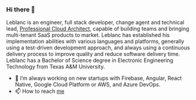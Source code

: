 ### Hi there 👋

<!--
**leblancmeneses/leblancmeneses** is a ✨ _special_ ✨ repository because its `README.md` (this file) appears on your GitHub profile.

Here are some ideas to get you started:

- 🌱 I’m currently learning ...
- 👯 I’m looking to collaborate on ...
- 🤔 I’m looking for help with ...
- 😄 Pronouns: ...
- ⚡ Fun fact: ...
-->


Leblanc is an engineer, full stack developer, change agent and technical lead, [Professional Cloud Architect](https://www.credential.net/a64b850a-f4f9-465a-b894-71c472d4cdad), capable of building teams and bringing multi-tenant SaaS products to market. Leblanc has established his implementation abilities with various languages and platforms, generally using a test-driven development approach, and always using a continuous delivery process to improve quality and reduce software delivery time. Leblanc has a Bachelor of Science degree in Electronic Engineering Technology from Texas A&M University.

- 🚀 I’m always working on new startups with Firebase, Angular, React Native, Google Cloud Platform or AWS, and Azure DevOps. 
- 📫 How to reach [me](https://www.robusthaven.com/landing/how-much-does-modern-software-cost)
